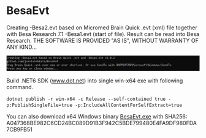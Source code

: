 # BesaEvt

Creating -Besa2.evt based on Micromed Brain Quick .evt (xml) file together with Besa Research 7.1 -Besa1.evt (start of file). Result can be read into Besa Research. THE SOFTWARE IS PROVIDED "AS IS", WITHOUT WARRANTY OF ANY KIND...


![BesaEvt console output](BesaEvt1.png)

Build .NET6 SDK (www.dot.net) into single win-x64 exe with following command.
```
dotnet publish -r win-x64 -c Release --self-contained true -p:PublishSingleFile=true -p:IncludeAllContentForSelfExtract=true
``` 

You can also download x64 Windows binary [BesaEvt.exe](BesaEvt.exe)
 with SHA256: A047368BE982C6CD24BC089D91B3F942C5BDE799480E4FA9DF980FDA7CB9FB51



